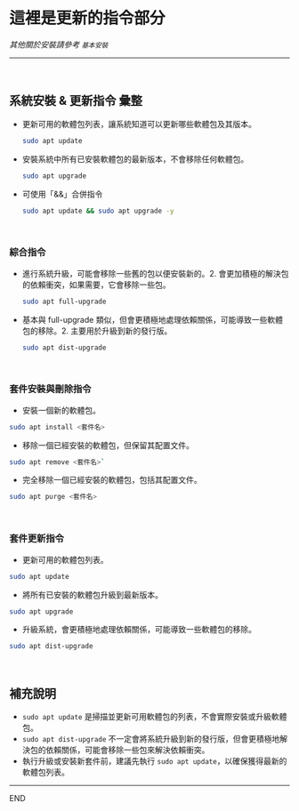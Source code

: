 # 這裡是更新的指令部分
*其他關於安裝請參考 `基本安裝`*

---

</br>

## 系統安裝 & 更新指令 彙整 

- 更新可用的軟體包列表，讓系統知道可以更新哪些軟體包及其版本。
    ```bash
    sudo apt update
    ```

- 安裝系統中所有已安裝軟體包的最新版本，不會移除任何軟體包。
    ```bash
    sudo apt upgrade
    ```

- 可使用「&&」合併指令
    ```bash
    sudo apt update && sudo apt upgrade -y
    ```


</br>

### 綜合指令

- 進行系統升級，可能會移除一些舊的包以便安裝新的。2. 會更加積極的解決包的依賴衝突，如果需要，它會移除一些包。
    ```bash
    sudo apt full-upgrade
    ```

- 基本與 full-upgrade 類似，但會更積極地處理依賴關係，可能導致一些軟體包的移除。2. 主要用於升級到新的發行版。
    ```bash
    sudo apt dist-upgrade
    ```

</br>

### 套件安裝與刪除指令

- 安裝一個新的軟體包。
```bash
sudo apt install <套件名>
```


- 移除一個已經安裝的軟體包，但保留其配置文件。
```bash
sudo apt remove <套件名>`
```

- 完全移除一個已經安裝的軟體包，包括其配置文件。
```bash
sudo apt purge <套件名>
```


</br>

### 套件更新指令

- 更新可用的軟體包列表。
```bash
sudo apt update
```

- 將所有已安裝的軟體包升級到最新版本。
```bash
sudo apt upgrade
```


- 升級系統，會更積極地處理依賴關係，可能導致一些軟體包的移除。
```bash
sudo apt dist-upgrade
```

</br>

## 補充說明
- `sudo apt update` 是掃描並更新可用軟體包的列表，不會實際安裝或升級軟體包。
- `sudo apt dist-upgrade` 不一定會將系統升級到新的發行版，但會更積極地解決包的依賴關係，可能會移除一些包來解決依賴衝突。
- 執行升級或安裝新套件前，建議先執行 `sudo apt update`，以確保獲得最新的軟體包列表。

---

END
